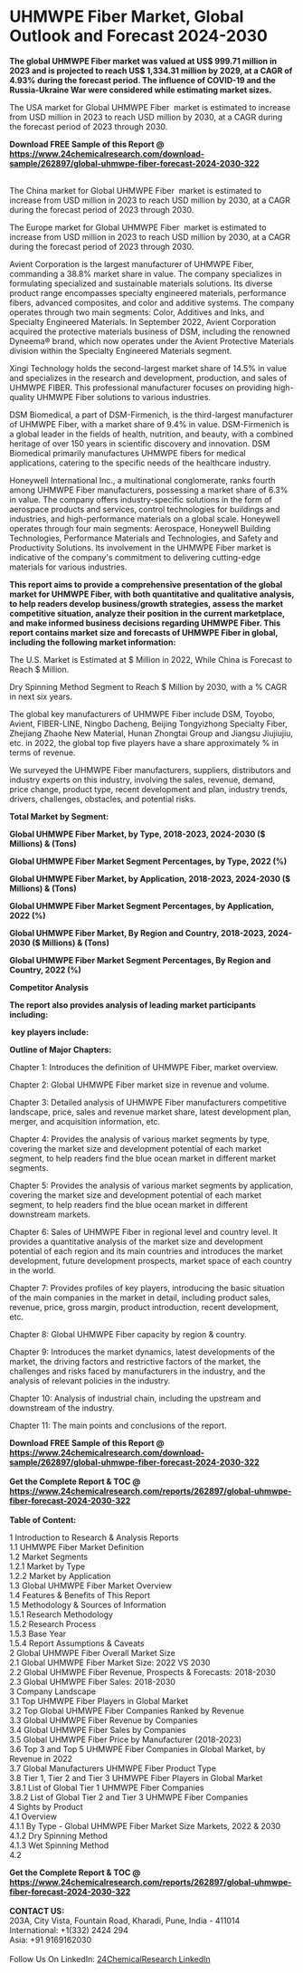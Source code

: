 <h1>UHMWPE Fiber Market, Global Outlook and Forecast 2024-2030</h1><p><strong>The global UHMWPE Fiber market was valued at US$ 999.71 million in 2023 and is projected to reach US$ 1,334.31 million by 2029, at a CAGR of 4.93% during the forecast period. The influence of COVID-19 and the Russia-Ukraine War were considered while estimating market sizes.</strong></p><p>
</p><p>The USA market for Global UHMWPE Fiber  market is estimated to increase from USD million in 2023 to reach USD million by 2030, at a CAGR during the forecast period of 2023 through 2030.</p><div><b>Download FREE Sample of this Report @ 
            <a href="https://www.24chemicalresearch.com/download-sample/262897/global-uhmwpe-fiber-forecast-2024-2030-322">
            https://www.24chemicalresearch.com/download-sample/262897/global-uhmwpe-fiber-forecast-2024-2030-322</a></b></div><br><p>
</p><p>The China market for Global UHMWPE Fiber  market is estimated to increase from USD million in 2023 to reach USD million by 2030, at a CAGR during the forecast period of 2023 through 2030.</p><p>
</p><p>The Europe market for Global UHMWPE Fiber  market is estimated to increase from USD million in 2023 to reach USD million by 2030, at a CAGR during the forecast period of 2023 through 2030.</p><p>
</p><p>Avient Corporation is the largest manufacturer of UHMWPE Fiber, commanding a 38.8% market share in value. The company specializes in formulating specialized and sustainable materials solutions. Its diverse product range encompasses specialty engineered materials, performance fibers, advanced composites, and color and additive systems. The company operates through two main segments: Color, Additives and Inks, and Specialty Engineered Materials. In September 2022, Avient Corporation acquired the protective materials business of DSM, including the renowned Dyneema® brand, which now operates under the Avient Protective Materials division within the Specialty Engineered Materials segment.</p><p>
</p><p>Xingi Technology holds the second-largest market share of 14.5% in value and specializes in the research and development, production, and sales of UHMWPE FIBER. This professional manufacturer focuses on providing high-quality UHMWPE Fiber solutions to various industries.</p><p>
</p><p>DSM Biomedical, a part of DSM-Firmenich, is the third-largest manufacturer of UHMWPE Fiber, with a market share of 9.4% in value. DSM-Firmenich is a global leader in the fields of health, nutrition, and beauty, with a combined heritage of over 150 years in scientific discovery and innovation. DSM Biomedical primarily manufactures UHMWPE fibers for medical applications, catering to the specific needs of the healthcare industry.</p><p>
</p><p>Honeywell International Inc., a multinational conglomerate, ranks fourth among UHMWPE Fiber manufacturers, possessing a market share of 6.3% in value. The company offers industry-specific solutions in the form of aerospace products and services, control technologies for buildings and industries, and high-performance materials on a global scale. Honeywell operates through four main segments: Aerospace, Honeywell Building Technologies, Performance Materials and Technologies, and Safety and Productivity Solutions. Its involvement in the UHMWPE Fiber market is indicative of the company's commitment to delivering cutting-edge materials for various industries.</p><p>
</p><p><strong>This report aims to provide a comprehensive presentation of the global market for UHMWPE Fiber, with both quantitative and qualitative analysis, to help readers develop business/growth strategies, assess the market competitive situation, analyze their position in the current marketplace, and make informed business decisions regarding UHMWPE Fiber. This report contains market size and forecasts of UHMWPE Fiber in global, including the following market information:</strong></p><p>
</p><p>
</p><p>The U.S. Market is Estimated at $ Million in 2022, While China is Forecast to Reach $ Million.</p><p>
Dry Spinning Method Segment to Reach $ Million by 2030, with a % CAGR in next six years.</p><p>
</p><p>The global key manufacturers of UHMWPE Fiber include DSM, Toyobo, Avient, FIBER-LINE, Ningbo Dacheng, Beijing Tongyizhong Specialty Fiber, Zhejiang Zhaohe New Material, Hunan Zhongtai Group and Jiangsu Jiujiujiu, etc. in 2022, the global top five players have a share approximately % in terms of revenue.</p><p>
</p><p>We surveyed the UHMWPE Fiber manufacturers, suppliers, distributors and industry experts on this industry, involving the sales, revenue, demand, price change, product type, recent development and plan, industry trends, drivers, challenges, obstacles, and potential risks.</p><p>
<strong>Total Market by Segment:</strong></p><p>
<strong>Global UHMWPE Fiber Market, by Type, 2018-2023, 2024-2030 ($ Millions) &amp; (Tons)</strong></p><p>
<strong>Global UHMWPE Fiber Market Segment Percentages, by Type, 2022 (%)</strong></p><p>
</p><p>
<strong>Global UHMWPE Fiber Market, by Application, 2018-2023, 2024-2030 ($ Millions) &amp; (Tons)</strong></p><p>
<strong>Global UHMWPE Fiber Market Segment Percentages, by Application, 2022 (%)</strong></p><p>
</p><p>
<strong>Global UHMWPE Fiber Market, By Region and Country, 2018-2023, 2024-2030 ($ Millions) &amp; (Tons)</strong></p><p>
<strong>Global UHMWPE Fiber Market Segment Percentages, By Region and Country, 2022 (%)</strong></p><p>
</p><p>
<strong>Competitor Analysis</strong></p><p>
<strong>The report also provides analysis of leading market participants including:</strong></p><p>
</p><p>
<strong> key players include:</strong></p><p>
</p><p>
</p><p><strong>Outline of Major Chapters:</strong></p><p>
Chapter 1: Introduces the definition of UHMWPE Fiber, market overview.</p><p>
Chapter 2: Global UHMWPE Fiber market size in revenue and volume.</p><p>
Chapter 3: Detailed analysis of UHMWPE Fiber manufacturers competitive landscape, price, sales and revenue market share, latest development plan, merger, and acquisition information, etc.</p><p>
Chapter 4: Provides the analysis of various market segments by type, covering the market size and development potential of each market segment, to help readers find the blue ocean market in different market segments.</p><p>
Chapter 5: Provides the analysis of various market segments by application, covering the market size and development potential of each market segment, to help readers find the blue ocean market in different downstream markets.</p><p>
Chapter 6: Sales of UHMWPE Fiber in regional level and country level. It provides a quantitative analysis of the market size and development potential of each region and its main countries and introduces the market development, future development prospects, market space of each country in the world.</p><p>
Chapter 7: Provides profiles of key players, introducing the basic situation of the main companies in the market in detail, including product sales, revenue, price, gross margin, product introduction, recent development, etc.</p><p>
Chapter 8: Global UHMWPE Fiber capacity by region &amp; country.</p><p>
Chapter 9: Introduces the market dynamics, latest developments of the market, the driving factors and restrictive factors of the market, the challenges and risks faced by manufacturers in the industry, and the analysis of relevant policies in the industry.</p><p>
Chapter 10: Analysis of industrial chain, including the upstream and downstream of the industry.</p><p>
Chapter 11: The main points and conclusions of the report.</p><div><b>Download FREE Sample of this Report @ 
            <a href="https://www.24chemicalresearch.com/download-sample/262897/global-uhmwpe-fiber-forecast-2024-2030-322">
            https://www.24chemicalresearch.com/download-sample/262897/global-uhmwpe-fiber-forecast-2024-2030-322</a></b></div><br><div><b>Get the Complete Report & TOC @ 
            <a href="https://www.24chemicalresearch.com/reports/262897/global-uhmwpe-fiber-forecast-2024-2030-322">
            https://www.24chemicalresearch.com/reports/262897/global-uhmwpe-fiber-forecast-2024-2030-322</a></b></div><br>
            <b>Table of Content:</b><p>1 Introduction to Research & Analysis Reports<br />
    1.1 UHMWPE Fiber Market Definition<br />
    1.2 Market Segments<br />
        1.2.1 Market by Type<br />
        1.2.2 Market by Application<br />
    1.3 Global UHMWPE Fiber Market Overview<br />
    1.4 Features & Benefits of This Report<br />
    1.5 Methodology & Sources of Information<br />
        1.5.1 Research Methodology<br />
        1.5.2 Research Process<br />
        1.5.3 Base Year<br />
        1.5.4 Report Assumptions & Caveats<br />
2 Global UHMWPE Fiber Overall Market Size<br />
    2.1 Global UHMWPE Fiber Market Size: 2022 VS 2030<br />
    2.2 Global UHMWPE Fiber Revenue, Prospects & Forecasts: 2018-2030<br />
    2.3 Global UHMWPE Fiber Sales: 2018-2030<br />
3 Company Landscape<br />
    3.1 Top UHMWPE Fiber Players in Global Market<br />
    3.2 Top Global UHMWPE Fiber Companies Ranked by Revenue<br />
    3.3 Global UHMWPE Fiber Revenue by Companies<br />
    3.4 Global UHMWPE Fiber Sales by Companies<br />
    3.5 Global UHMWPE Fiber Price by Manufacturer (2018-2023)<br />
    3.6 Top 3 and Top 5 UHMWPE Fiber Companies in Global Market, by Revenue in 2022<br />
    3.7 Global Manufacturers UHMWPE Fiber Product Type<br />
    3.8 Tier 1, Tier 2 and Tier 3 UHMWPE Fiber Players in Global Market<br />
        3.8.1 List of Global Tier 1 UHMWPE Fiber Companies<br />
        3.8.2 List of Global Tier 2 and Tier 3 UHMWPE Fiber Companies<br />
4 Sights by Product<br />
    4.1 Overview<br />
        4.1.1 By Type - Global UHMWPE Fiber Market Size Markets, 2022 & 2030<br />
        4.1.2 Dry Spinning Method<br />
        4.1.3 Wet Spinning Method<br />
    4.2 </p><div><b>Get the Complete Report & TOC @ 
            <a href="https://www.24chemicalresearch.com/reports/262897/global-uhmwpe-fiber-forecast-2024-2030-322">
            https://www.24chemicalresearch.com/reports/262897/global-uhmwpe-fiber-forecast-2024-2030-322</a></b></div><br><b>CONTACT US:</b><br>
            203A, City Vista, Fountain Road, Kharadi, Pune, India - 411014<br>
            International: +1(332) 2424 294<br>
            Asia: +91 9169162030 <br><br>
            Follow Us On LinkedIn: <a href="https://www.linkedin.com/company/24chemicalresearch/">24ChemicalResearch LinkedIn</a>